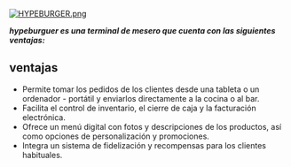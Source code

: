 [![HYPEBURGER.png](https://i.postimg.cc/PJgS1qVZ/HYPEBURGER.png)](https://postimg.cc/MfY0SzSK)

***hypeburguer es una terminal de mesero que cuenta con las siguientes ventajas:***

## ventajas

- Permite tomar los pedidos de los clientes desde una tableta o un ordenador - portátil y enviarlos directamente a la cocina o al bar.
- Facilita el control de inventario, el cierre de caja y la facturación electrónica.
- Ofrece un menú digital con fotos y descripciones de los productos, así como opciones de personalización y promociones.
- Integra un sistema de fidelización y recompensas para los clientes habituales.
